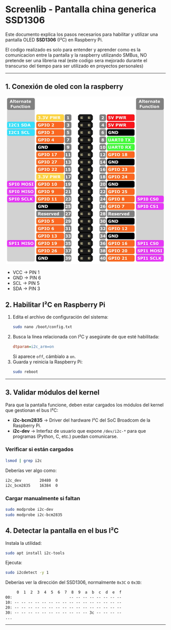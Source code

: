 # Screenlib - Pantalla china generica **SSD1306**


Este documento explica los pasos necesarios para habilitar y utilizar una pantalla OLED **SSD1306** (I²C) en Raspberry Pi.

El codigo realizado es solo para entender y aprender como es la comunicacion entre la pantalla y la raspberry utilizando SMBus, NO pretende ser una libreria real (este codigo sera mejorado durante el transcurso del tiempo para ser utilizado en proyectos personales)

---

## 1. Conexión de oled con la raspberry

<p align="center">
  <img src="assets/raspberry-pinout.jpg" alt="Logo" width="500"/>
</p>

* VCC -> PIN 1
* GND -> PIN 6
* SCL -> PIN 5
* SDA -> PIN 3

## 2. Habilitar I²C en Raspberry Pi

1. Edita el archivo de configuración del sistema:
   ```bash
   sudo nano /boot/config.txt
   ```
2. Busca la línea relacionada con I²C y asegúrate de que esté habilitada:
   ```ini
   dtparam=i2c_arm=on
   ```
   Si aparece `off`, cámbialo a `on`.
3. Guarda y reinicia la Raspberry Pi:
   ```bash
   sudo reboot
   ```

---

## 3. Validar módulos del kernel

Para que la pantalla funcione, deben estar cargados los módulos del kernel que gestionan el bus I²C:

- **i2c-bcm2835** → Driver del hardware I²C del SoC Broadcom de la Raspberry Pi.
- **i2c-dev** → Interfaz de usuario que expone `/dev/i2c-*` para que programas (Python, C, etc.) puedan comunicarse.

### Verificar si están cargados
```bash
lsmod | grep i2c
```

Deberías ver algo como:
```
i2c_dev        20480  0
i2c_bcm2835    16384  0
```

### Cargar manualmente si faltan
```bash
sudo modprobe i2c-dev
sudo modprobe i2c-bcm2835
```

## 4. Detectar la pantalla en el bus I²C

Instala la utilidad:
```bash
sudo apt install i2c-tools
```

Ejecuta:
```bash
sudo i2cdetect -y 1
```

Deberías ver la dirección del SSD1306, normalmente `0x3C` o `0x3D`:
```
     0  1  2  3  4  5  6  7  8  9  a  b  c  d  e  f
00:                         -- -- -- -- -- -- -- -- 
10: -- -- -- -- -- -- -- -- -- -- -- -- -- -- -- -- 
20: -- -- -- -- -- -- -- -- -- -- -- -- -- -- -- -- 
30: -- -- -- -- -- -- -- -- -- -- -- 3c -- -- -- -- 
...
```
----